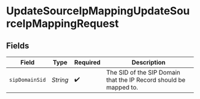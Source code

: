 # UpdateSourceIpMappingUpdateSourceIpMappingRequest


## Fields

| Field                                                             | Type                                                              | Required                                                          | Description                                                       |
| ----------------------------------------------------------------- | ----------------------------------------------------------------- | ----------------------------------------------------------------- | ----------------------------------------------------------------- |
| `sipDomainSid`                                                    | *String*                                                          | :heavy_check_mark:                                                | The SID of the SIP Domain that the IP Record should be mapped to. |